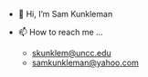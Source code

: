 - 👋 Hi, I’m Sam Kunkleman

- 📫 How to reach me ...
    * skunklem@uncc.edu
    * samkunkleman@yahoo.com

<!---
skunklem/skunklem is a ✨ special ✨ repository because its `README.md` (this file) appears on your GitHub profile.
You can click the Preview link to take a look at your changes.
--->
